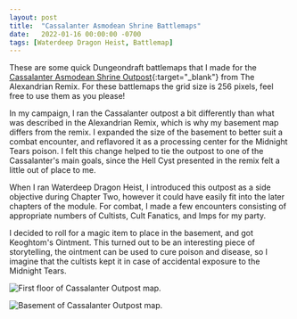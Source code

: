 ```yaml
---
layout: post
title:  "Cassalanter Asmodean Shrine Battlemaps"
date:   2022-01-16 00:00:00 -0700
tags: [Waterdeep Dragon Heist, Battlemap]
---
```


These are some quick Dungeondraft battlemaps that I made for the [Cassalanter Asmodean Shrine Outpost](https://thealexandrian.net/wordpress/41302/roleplaying-games/dragon-heist-remix-part-3-faction-outposts){:target="_blank"} from The Alexandrian Remix. For these battlemaps the grid size is 256 pixels, feel free to use them as you please!

In my campaign, I ran the Cassalanter outpost a bit differently than what was described in the Alexandrian Remix, which is why my basement map differs from the remix. I expanded the size of the basement to better suit a combat encounter, and reflavored it as a processing center for the Midnight Tears poison. I felt this change helped to tie the outpost to one of the Cassalanter's main goals, since the Hell Cyst presented in the remix felt a little out of place to me.

When I ran Waterdeep Dragon Heist, I introduced this outpost as a side objective during Chapter Two, however it could have easily fit into the later chapters of the module. For combat, I made a few encounters consisting of appropriate numbers of Cultists, Cult Fanatics, and Imps for my party.

I decided to roll for a magic item to place in the basement, and got Keoghtom's Ointment. This turned out to be an interesting piece of storytelling, the ointment can be used to cure poison and disease, so I imagine that the cultists kept it in case of accidental exposure to the Midnight Tears.

![First floor of Cassalanter Outpost map.](/assets/battlemaps/CassalanterOutpost.png)

![Basement of Cassalanter Outpost map.](/assets/battlemaps/CassalanterOutpostBasement.png)